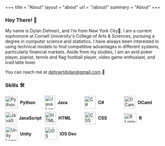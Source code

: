 +++
title = "About"
layout = "about"
url = "/about/"
summary = "About"
+++

<h3>Hey There! 👋</h3>

My name is Dylan Dehnert, and I'm from New York City📍. I am a current sophomore at Cornell University's College of Arts & Sciences, pursuing a degree in computer science and statistics. I have always been interested in using technical models to find competitive advantages in different systems, particularly financial markets. Aside from my studies, I am an avid poker player, pianist, tennis and flag football player, video game enthusiast, and iced latte lover.

You can reach me at dehnertdylan@gmail.com 📧

<h3>Skills 🛠️</h3>

<div style="display: grid; grid-template-columns: repeat(auto-fit, minmax(120px, 1fr)); gap: 8px; align-items: center;">
  <span style="display: inline-flex; align-items: center;">
    <img src="/img/python_logo.png" alt="Python Logo" width="40" height="40" style="margin-right: 8px;">
    <strong>Python</strong>
  </span>

  <span style="display: inline-flex; align-items: center;">
    <img src="/img/java_logo.png" alt="Java Logo" width="33" height="45" style="margin-right: 8px;">
    <strong>Java</strong>
  </span>

  <span style="display: inline-flex; align-items: center;">
    <img src="/img/c_logo.png" alt="C# Logo" width="36" height="40" style="margin-right: 8px;">
    <strong>C#</strong>
  </span>

  <span style="display: inline-flex; align-items: center;">
    <img src="/img/ocaml_logo.png" alt="OCaml Logo" width="36" height="40" style="margin-right: 8px;">
    <strong>OCaml</strong>
  </span>

<span style="display: inline-flex; align-items: center;">
<img src="/img/javascript_logo.png" alt="JavaScript Logo" width="36" height="40" style="margin-right: 8px;">
<strong>JavaScript</strong>
  </span>

  <span style="display: inline-flex; align-items: center;">
    <img src="/img/html1_logo.png" alt="HTML Logo" width="36" height="40" style="margin-right: 8px;">
    <strong>HTML</strong>
  </span>

  <span style="display: inline-flex; align-items: center;">
    <img src="/img/css_logo.png" alt="CSS Logo" width="36" height="40" style="margin-right: 8px;">
    <strong>CSS</strong>
  </span>

  <span style="display: inline-flex; align-items: center;">
    <img src="/img/r_logo.png" alt="R Logo" width="40" height="31" style="margin-right: 8px;">
    <strong>R</strong>
  </span>

  <span style="display: inline-flex; align-items: center;">
    <img src="/img/unity_logo.png" alt="Unity Logo" width="40" height="45" style="margin-right: 8px;">
    <strong>Unity</strong>
  </span>

  <span style="display: inline-flex; align-items: center;">
    <img src="/img/ios_logo.png" alt="iOS Logo" width="40" height="40" style="margin-right: 8px;">
    <strong>IOS Dev</strong>
  </span>
</div>